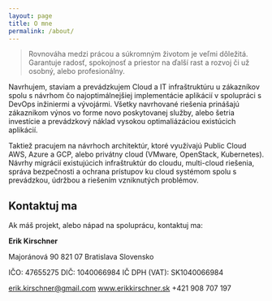 ```yaml
---
layout: page
title: O mne
permalink: /about/
---
```


> Rovnováha medzi prácou a súkromným životom je veľmi dôležitá. Garantuje radosť, spokojnosť a priestor na ďalší rast a rozvoj či už osobný, alebo profesionálny.

Navrhujem, staviam a prevádzkujem Cloud a IT infraštruktúru u zákazníkov spolu s návrhom čo najoptimálnejšiej implementácie aplikácií v spolupráci s DevOps inžiniermi a vývojármi.
Všetky navrhované riešenia prinášajú zákaznikom výnos vo forme novo poskytovanej služby, alebo šetria investície a prevádzkový náklad vysokou optimaliázáciou existúcich aplikácií.

Taktiež pracujem na návrhoch architektúr, ktoré využívajú Public Cloud AWS, Azure a GCP, alebo privátny cloud (VMware, OpenStack, Kubernetes). Návrhy migrácií existujúcich infraštruktúr do cloudu, multi-cloud riešenia, správa bezpečnosti a ochrana prístupov ku cloud systémom spolu s prevádzkou, údržbou a riešením vzniknutých problémov.


## Kontaktuj ma

Ak máš projekt, alebo nápad na spoluprácu, kontaktuj ma:

**Erik Kirschner**

Majoránová 90
821 07 Bratislava
Slovensko

IČO: 47655275
DIČ: 1040066984
IČ DPH (VAT): SK1040066984

erik.kirschner@gmail.com
www.erikkirschner.sk
+421 908 707 197
